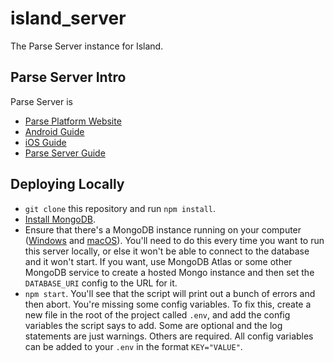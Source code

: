 # island_server
The Parse Server instance for Island.

## Parse Server Intro
Parse Server is 
* [Parse Platform Website](https://parseplatform.org)
* [Android Guide](https://docs.parseplatform.org/android/guide/)
* [iOS Guide](https://docs.parseplatform.org/ios/guide/)
* [Parse Server Guide](https://docs.parseplatform.org/parse-server/guide/)

## Deploying Locally
* `git clone` this repository and run `npm install`.
* [Install MongoDB](https://docs.mongodb.com/manual/installation/).
* Ensure that there's a MongoDB instance running on your computer ([Windows](https://docs.mongodb.com/manual/tutorial/install-mongodb-on-windows/#start-mdb-edition-from-the-command-interpreter) and [macOS](https://docs.mongodb.com/manual/tutorial/install-mongodb-on-os-x/#run-mongodb)). You'll need to do this every time you want to run this server locally, or else it won't be able to connect to the database and it won't start. If you want, use MongoDB Atlas or some other MongoDB service to create a hosted Mongo instance and then set the `DATABASE_URI` config to the URL for it.
* `npm start`. You'll see that the script will print out a bunch of errors and then abort. You're missing some config variables. To fix this, create a new file in the root of the project called `.env`, and add the config variables the script says to add. Some are optional and the log statements are just warnings. Others are required. All config variables can be added to your `.env` in the format `KEY="VALUE"`.